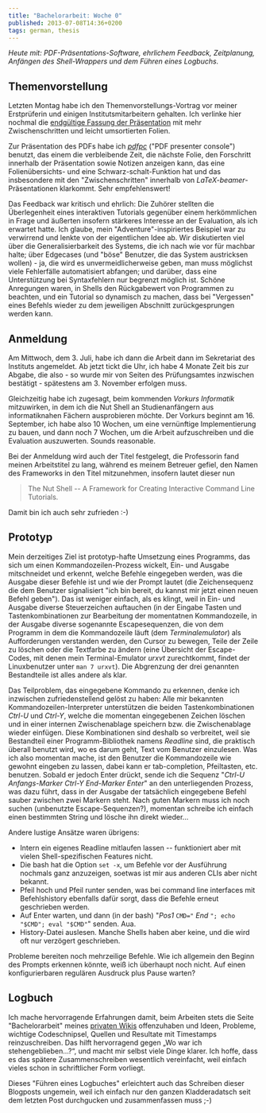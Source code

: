 ```yaml
---
title: "Bachelorarbeit: Woche 0"
published: 2013-07-08T14:36+0200
tags: german, thesis
---
```


*Heute mit: PDF-Präsentations-Software, ehrlichem Feedback, Zeitplanung, Anfängen des Shell-Wrappers und dem Führen eines Logbuchs.*

## Themenvorstellung

Letzten Montag habe ich den Themenvorstellungs-Vortrag vor meiner Erstprüferin und einigen Institutsmitarbeitern gehalten. Ich verlinke hier nochmal die [endgültige Fassung der Präsentation](/files/ba-themenvorstellung.pdf) mit mehr Zwischenschritten und leicht umsortierten Folien.

Zur Präsentation des PDFs habe ich [*pdfpc*](http://davvil.github.io/pdfpc/) ("PDF presenter console") benutzt, das einem die verbleibende Zeit, die nächste Folie, den Forschritt innerhalb der Präsentation sowie Notizen anzeigen kann, das eine Folienübersichts- und eine Schwarz-schalt-Funktion hat und das insbesondere mit den "Zwischenschritten" innerhalb von *LaTeX-beamer*-Präsentationen klarkommt. Sehr empfehlenswert!

Das Feedback war kritisch und ehrlich: Die Zuhörer stellten die Überlegenheit eines interaktiven Tutorials gegenüber einem herkömmlichen in Frage und äußerten insofern stärkeres Interesse an der Evaluation, als ich erwartet hatte. Ich glaube, mein "Adventure"-inspiriertes Beispiel war zu verwirrend und lenkte von der eigentlichen Idee ab. Wir diskutierten viel über die Generalisierbarkeit des Systems, die ich nach wie vor für machbar halte; über Edgecases (und "böse" Benutzer, die das System austricksen wollen) - ja, die wird es unvermeidlicherweise geben, man muss möglichst viele Fehlerfälle automatisiert abfangen; und darüber, dass eine Unterstützung bei Syntaxfehlern nur begrenzt möglich ist. Schöne Anregungen waren, in Shells den Rückgabewert von Programmen zu beachten, und ein Tutorial so dynamisch zu machen, dass bei "Vergessen" eines Befehls wieder zu dem jeweiligen Abschnitt zurückgesprungen werden kann.

## Anmeldung

Am Mittwoch, dem 3. Juli, habe ich dann die Arbeit dann im Sekretariat des Instituts angemeldet. Ab jetzt tickt die Uhr, ich habe 4 Monate Zeit bis zur Abgabe, die also - so wurde mir von Seiten des Prüfungsamtes inzwischen bestätigt - spätestens am 3. November erfolgen muss.

Gleichzeitig habe ich zugesagt, beim kommenden *Vorkurs Informatik* mitzuwirken, in dem ich die Nut Shell an Studienanfängern aus informatiknahen Fächern ausprobieren möchte. Der Vorkurs beginnt am 16. September, ich habe also 10 Wochen, um eine vernünftige Implementierung zu bauen, und dann noch 7 Wochen, um die Arbeit aufzuschreiben und die Evaluation auszuwerten. Sounds reasonable.

Bei der Anmeldung wird auch der Titel festgelegt, die Professorin fand meinen Arbeitstitel zu lang, während es meinem Betreuer gefiel, den Namen des Frameworks in den Titel mitzunehmen, insofern lautet dieser nun

> The Nut Shell -- A Framework for Creating Interactive Command Line Tutorials.

Damit bin ich auch sehr zufrieden :-)

## Prototyp

Mein derzeitiges Ziel ist prototyp-hafte Umsetzung eines Programms, das sich um einen Kommandozeilen-Prozess wickelt, Ein- und Ausgabe mitschneidet und erkennt, welche Befehle eingegeben werden, was die Ausgabe dieser Befehle ist und wie der Prompt lautet (die Zeichensequenz die dem Benutzer signalisiert "ich bin bereit, du kannst mir jetzt einen neuen Befehl geben"). Das ist weniger einfach, als es klingt, weil in Ein- und Ausgabe diverse Steuerzeichen auftauchen (in der Eingabe Tasten und Tastenkombinationen zur Bearbeitung der momentatnen Kommandozeile, in der Ausgabe diverse sogenannte Escapesequenzen, die von dem Programm in dem die Kommandozeile läuft (dem *Terminalemulator*) als Aufforderungen verstanden werden, den Cursor zu bewegen, Teile der Zeile zu löschen oder die Textfarbe zu ändern (eine Übersicht der Escape-Codes, mit denen mein Terminal-Emulator *urxvt* zurechtkommt, findet der Linuxbenutzer unter `man 7 urxvt`). Die Abgrenzung der drei genannten Bestandteile ist alles andere als klar.

Das Teilproblem, das eingegebene Kommando zu erkennen, denke ich inzwischen zufriedenstellend gelöst zu haben: Alle mir bekannten Kommandozeilen-Interpreter unterstützen die beiden Tastenkombinationen *Ctrl-U* und *Ctrl-Y*, welche die momentan eingegebenen Zeichen löschen und in einer internen Zwischenablage speichern bzw. die Zwischenablage wieder einfügen. Diese Kombinationen sind deshalb so verbreitet, weil sie Bestandteil einer Programm-Bibliothek namens *Readline* sind, die praktisch überall benutzt wird, wo es darum geht, Text vom Benutzer einzulesen. Was ich also momentan mache, ist den Benutzer die Kommandozeile wie gewohnt eingeben zu lassen, dabei kann er tab-completion, Pfeiltasten, etc. benutzen. Sobald er jedoch Enter drückt, sende ich die Sequenz "*Ctrl-U* *Anfangs-Marker* *Ctrl-Y* *End-Marker* *Enter*" an den unterliegenden Prozess, was dazu führt, dass in der Ausgabe der tatsächlich eingegebene Befehl sauber zwischen zwei Markern steht. Nach guten Markern muss ich noch suchen (unbenutzte Escape-Sequenzen?), momentan schreibe ich einfach einen bestimmten String und lösche ihn direkt wieder...

Andere lustige Ansätze waren übrigens:

- Intern ein eigenes Readline mitlaufen lassen -- funktioniert aber mit vielen Shell-spezifischen Features nicht.
- Die bash hat die Option `set -x`, um Befehle vor der Ausführung nochmals ganz anzuzeigen, soetwas ist mir aus anderen CLIs aber nicht bekannt.
- Pfeil hoch und Pfeil runter senden, was bei command line interfaces mit Befehlshistory ebenfalls dafür sorgt, dass die Befehle erneut geschrieben werden.
- Auf Enter warten, und dann (in der bash) "*Pos1* `CMD="` *End* `"; echo "$CMD"; eval "$CMD"`" senden. Aua.
- History-Datei auslesen. Manche Shells haben aber keine, und die wird oft nur verzögert geschrieben.

Probleme bereiten noch mehrzeilige Befehle. Wie ich allgemein den Beginn des Prompts erkennen könnte, weiß ich überhaupt noch nicht. Auf einen konfigurierbaren regulären Ausdruck plus Pause warten?

## Logbuch

Ich mache hervorragende Erfahrungen damit, beim Arbeiten stets die Seite "Bachelorarbeit" meines [privaten Wikis](/keeping-a-personal-wiki/) offenzuhaben und Ideen, Probleme, wichtige Codeschnipsel, Quellen und Resultate mit Timestamps reinzuschreiben. Das hilft hervorragend gegen „Wo war ich stehengeblieben...?“, und macht mir selbst viele Dinge klarer. Ich hoffe, dass es das spätere Zusammenschreiben wesentlich vereinfacht, weil einfach vieles schon in schriftlicher Form vorliegt.

Dieses "Führen eines Logbuches" erleichtert auch das Schreiben dieser Blogposts ungemein, weil ich einfach nur den ganzen Kladderadatsch seit dem letzten Post durchgucken und zusammenfassen muss ;-)
